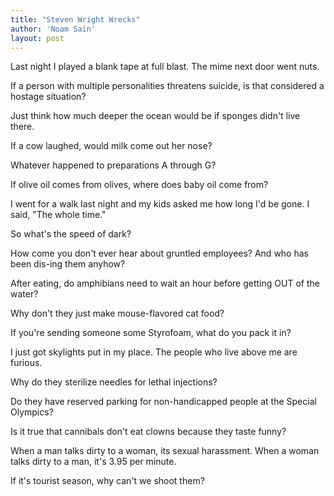 ```yaml
---
title: "Steven Wright Wrecks"
author: 'Noam Sain'
layout: post
---
```


Last night I played a blank tape at full blast. The mime next door went nuts.

If a person with multiple personalities threatens suicide, is that considered a hostage situation?

Just think how much deeper the ocean would be if sponges didn't live there.

If a cow laughed, would milk come out her nose?

Whatever happened to preparations A through G?

If olive oil comes from olives, where does baby oil come from?

I went for a walk last night and my kids asked me how long I'd be gone. I said, "The whole time."

So what's the speed of dark?

How come you don't ever hear about gruntled employees? And who has been dis-ing them anyhow?

After eating, do amphibians need to wait an hour before getting OUT of the water?

Why don't they just make mouse-flavored cat food?

If you're sending someone some Styrofoam, what do you pack it in?

I just got skylights put in my place. The people who live above me are furious.

Why do they sterilize needles for lethal injections?

Do they have reserved parking for non-handicapped people at the Special Olympics?

Is it true that cannibals don't eat clowns because they taste funny?

When a man talks dirty to a woman, its sexual harassment. When a woman talks dirty to a man, it's 3.95 per minute.

If it's tourist season, why can't we shoot them?